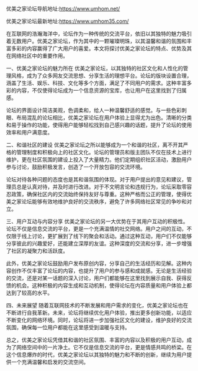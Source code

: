 优美之家论坛导航地址:https://www.umhom.net/

优美之家论坛最新地址:https://www.umhom35.com/

在互联网的浩瀚海洋中，论坛作为一种传统的交流平台，依旧以其独特的魅力吸引着无数用户。优美之家论坛，作为其中的一颗璀璨明珠，以其温馨和谐的氛围和丰富多彩的内容赢得了广大用户的喜爱。本文将探讨优美之家论坛的特点、优势及其在网络社区中的重要作用。

一、优美之家论坛的魅力所在
优美之家论坛，以其独特的社区文化和人性化的管理风格，成为了众多网友交流思想、分享生活的理想平台。论坛的版块设置合理，涵盖了生活、娱乐、科技、文化等多个方面，满足了不同用户的需求。这种丰富多彩的内容，不仅使得论坛成为一个信息资源的宝库，也让用户在这里找到了归属感。

论坛的界面设计简洁美观，色调柔和，给人一种温馨舒适的感觉。与一些色彩刺眼、布局混乱的论坛相比，优美之家论坛在用户体验上显得尤为出色。清晰的分类和易于操作的功能，使得用户能够轻松找到自己感兴趣的话题，提升了论坛的使用效率和用户满意度。

二、和谐社区的建设
优美之家论坛之所以能够成为一个和谐的社区，离不开其严格的管理制度和积极向上的社区文化。论坛的管理员和版主团队不仅在技术上进行维护，更在社区氛围的建设上投入了大量精力。他们定期组织社区活动，激励用户参与讨论，鼓励积极发言，创造了一个开放包容的交流环境。

论坛对待各种问题的态度也是其和谐氛围的体现。对于用户提出的意见和建议，管理员总是认真对待，并及时进行改进。对于不文明言论和违规行为，论坛采取零容忍政策，确保社区内的交流始终保持友好与尊重。这种严格而公正的管理，使得优美之家论坛能够有效地维护良好的交流秩序，避免了许多网络社区常见的争吵和对立。

三、用户互动与内容分享
优美之家论坛的另一大优势在于其用户互动的积极性。论坛不仅是信息交流的平台，更是一个充满温情的社交网络。用户之间的互动，不仅限于线上讨论，更扩展到了线下的聚会和活动。通过这种互动，用户们不仅能够分享彼此的兴趣爱好，还能建立深厚的友谊。这种深度的交流和分享，进一步增强了社区的凝聚力和活跃度。

此外，优美之家论坛鼓励用户发布原创内容，分享自己的生活经历和见解。这种内容创作不仅丰富了论坛的内容，也提升了用户的参与感和成就感。无论是生活经验的交流，还是对某一话题的深入讨论，用户们都能够在这里找到展示自我、获得反馈的机会。这种积极的内容生成和互动机制，使得论坛在内容质量和用户体验上都达到了较高的水平。

四、未来展望
随着互联网技术的不断发展和用户需求的变化，优美之家论坛也在不断进行自我革新。未来，论坛将继续优化用户体验，推出更多创新功能，以适应不断变化的网络环境。同时，论坛将进一步加强社区文化的建设，维护良好的交流氛围，确保每一位用户都能在这里感受到温暖与支持。

总之，优美之家论坛凭借其和谐的社区氛围、丰富的内容以及积极的用户互动，成为了网络空间中的一片净土。它不仅是信息交流的平台，更是情感共鸣的桥梁。在这个信息爆炸的时代，优美之家论坛以其独特的魅力和不断的创新，继续为用户提供一个充满温馨和启发的交流空间。
